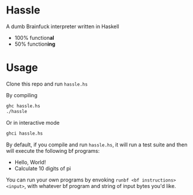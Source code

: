 # Hassle
A dumb Brainfuck interpreter written in Haskell

- 100% function**al**
- 50% function**ing**

# Usage
Clone this repo and run `hassle.hs`

By compiling
```bash
ghc hassle.hs
./hassle
```

Or in interactive mode
```bash
ghci hassle.hs
```

By default, if you compile and run `hassle.hs`, it will run a test suite and then will execute the following bf programs:
- Hello, World!
- Calculate 10 digits of pi

You can run your own programs by envoking `runbf <bf instructions> <input>`, with whatever bf program and string of input bytes you'd like.




